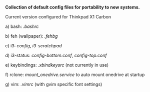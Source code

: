 **Collection of default config files for portability to new systems.**

Current version configured for Thinkpad X1 Carbon

a) bash: _.bashrc_  

b) feh (wallpaper): _.fehbg_  

c) i3: _config_, _i3-scratchpad_  

d) i3-status: _config-bottom.conf_, _config-top.conf_  

e) keybindings: _.xbindkeysrc_ (not currently in use)  

f) rclone: _mount_onedrive.service_ to auto mount onedrive at startup 

g) vim: _.vimrc_ (with gvim specific font settings)
